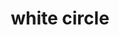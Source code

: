 ---
layout: symbols
title: white circle
emoji: white_circle
permalink: ⚪.html
image: assets/img/3moji/white_circle.png
---